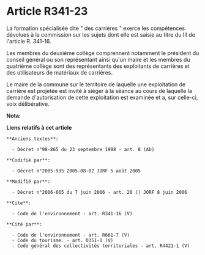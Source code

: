 # Article R341-23

La formation spécialisée dite " des carrières " exerce les compétences dévolues à la commission sur les sujets dont elle est
saisie au titre du III de l'article R. 341-16. 

Les membres du deuxième collège comprennent notamment le président du conseil général ou son représentant ainsi qu'un maire
et les membres du quatrième collège sont des représentants des exploitants de carrières et des utilisateurs de matériaux de
carrières. 

Le maire de la commune sur le territoire de laquelle une exploitation de carrière est projetée est invité à siéger à la
séance au cours de laquelle la demande d'autorisation de cette exploitation est examinée et a, sur celle-ci, voix
délibérative.

**Nota:**



**Liens relatifs à cet article**

	**Anciens textes**:

	  - Décret n°98-865 du 23 septembre 1998 - art. 8 (Ab)

	**Codifié par**:

	  - Décret n°2005-935 2005-08-02 JORF 5 août 2005

	**Modifié par**:

	  - Décret n°2006-665 du 7 juin 2006 - art. 20 () JORF 8 juin 2006

	**Cite**:

	  - Code de l'environnement - art. R341-16 (V)

	**Cité par**:

	  - Code de l'environnement - art. R661-7 (V)
	  - Code du tourisme. - art. D351-1 (V)
	  - Code général des collectivités territoriales - art. R4421-1 (V)
